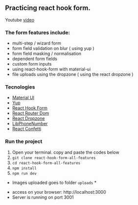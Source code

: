 ## Practicing react hook form. 
Youtube [video](https://www.youtube.com/watch?v=U-iz8b4RExA)

### The form features include:

- multi-step / wizard form
- form field validation on blur ( using yup )
- form field masking / normalisation
- dependent form fields
- custom form inputs
- using react-hook-form with material-ui
- file uploads using the dropzone ( using the react dropzone )

### Tecnologies

- [Material UI](https://mui.com/material-ui/)
- [Yup](https://github.com/mattywong/react-yup)
- [React Hook Form](https://react-hook-form.com/)
- [React Router Dom](https://reactrouter.com/en/main)
- [React Dropzone](https://react-dropzone.js.org/)
- [LibPhoneNumber](https://gitlab.com/catamphetamine/libphonenumber-js)
- [React Confetti](https://github.com/alampros/react-confetti)
### Run the project

1. Open your terminal. copy and paste the codes below
2. `git clone react-hook-form-all-features`
3. `cd react-hook-form-all-features`
4. `npm install`
5. `npm run dev`

* Images uploaded goes to folder `uploads` *

- access on your browser: http://localhost:3000
- Server is running on port 3001